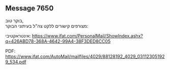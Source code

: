 ## Message 7650

בוקר טוב,   
מצורפים קישורים ללקט צה"ל בעיתוני הבוקר:  

אינטראקטיבי: https://www.ifat.com/PersonalMail/ShowIndex.ashx?q=426ABD78-368A-4642-99A4-38F3DED8CC05

PDF: https://www.ifat.com/AutoMail/mailfiles/4029/88128192_4029_031123051929_534.pdf


